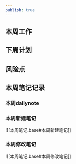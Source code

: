 ```yaml
---
publish: true
---
```


## 本周工作

## 下周计划

## 风险点


## 本周笔记记录

### 本周dailynote

### 本周新建笔记

![[本周笔记.base#本周新建笔记]]

### 本周修改笔记

![[本周笔记.base#本周修改笔记]]

